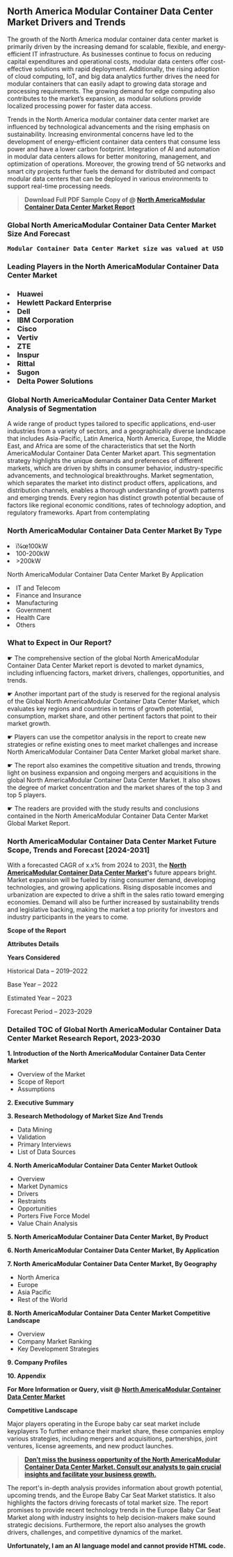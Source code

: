 <p> <h2>North America Modular Container Data Center Market Drivers and Trends</h2><p>The growth of the North America modular container data center market is primarily driven by the increasing demand for scalable, flexible, and energy-efficient IT infrastructure. As businesses continue to focus on reducing capital expenditures and operational costs, modular data centers offer cost-effective solutions with rapid deployment. Additionally, the rising adoption of cloud computing, IoT, and big data analytics further drives the need for modular containers that can easily adapt to growing data storage and processing requirements. The growing demand for edge computing also contributes to the market’s expansion, as modular solutions provide localized processing power for faster data access.</p><p>Trends in the North America modular container data center market are influenced by technological advancements and the rising emphasis on sustainability. Increasing environmental concerns have led to the development of energy-efficient container data centers that consume less power and have a lower carbon footprint. Integration of AI and automation in modular data centers allows for better monitoring, management, and optimization of operations. Moreover, the growing trend of 5G networks and smart city projects further fuels the demand for distributed and compact modular data centers that can be deployed in various environments to support real-time processing needs.</p></p><blockquote id="" class=""><strong>Download Full PDF Sample Copy of @&nbsp;<a href="https://www.verifiedmarketreports.com/download-sample/?rid=414568&utm_source=GitHub-Jan&utm_medium=251" target="_blank">North AmericaModular Container Data Center Market Report</a>&nbsp;&nbsp;</strong></blockquote><h3 id="" class=""><strong>Global&nbsp;North AmericaModular Container Data Center Market Size And Forecast</strong></h3><pre class="reader-text-block__code-block"><strong>Modular Container Data Center Market size was valued at USD 6.19 Billion in 2022 and is projected to reach USD 15.08 Billion by 2030, growing at a CAGR of 11.6% from 2024 to 2030.</strong></pre><h3 id="" class="">Leading Players in the&nbsp;North AmericaModular Container Data Center Market</h3><h3 class=""></Li><Li>Huawei</Li><Li> Hewlett Packard Enterprise</Li><Li> Dell</Li><Li> IBM Corporation</Li><Li> Cisco</Li><Li> Vertiv</Li><Li> ZTE</Li><Li> Inspur</Li><Li> Rittal</Li><Li> Sugon</Li><Li> Delta Power Solutions</h3><h3 id="" class="">Global&nbsp;North AmericaModular Container Data Center Market Analysis of Segmentation</h3><p id="" class="">A wide range of product types tailored to specific applications, end-user industries from a variety of sectors, and a geographically diverse landscape that includes Asia-Pacific, Latin America, North America, Europe, the Middle East, and Africa are some of the characteristics that set the North AmericaModular Container Data Center Market apart. This segmentation strategy highlights the unique demands and preferences of different markets, which are driven by shifts in consumer behavior, industry-specific advancements, and technological breakthroughs. Market segmentation, which separates the market into distinct product offers, applications, and distribution channels, enables a thorough understanding of growth patterns and emerging trends. Every region has distinct growth potential because of factors like regional economic conditions, rates of technology adoption, and regulatory frameworks. Apart from contemplating</p><h3 id="" class="">North AmericaModular Container Data Center Market&nbsp;By Type</h3><p></Li><Li>ï¼œ100kW</Li><Li> 100-200kW</Li><Li> >200kW</p><div class="" data-test-id=""><p>North AmericaModular Container Data Center Market&nbsp;By Application</p></div><p class=""></Li><Li>IT and Telecom</Li><Li> Finance and Insurance</Li><Li> Manufacturing</Li><Li> Government</Li><Li> Health Care</Li><Li> Others</p><div class="" data-test-id=""><h3><span class="">What to Expect in Our Report?</span></h3></div><div class="" data-test-id=""><p><span class="">☛ The comprehensive section of the global North AmericaModular Container Data Center Market report is devoted to market dynamics, including influencing factors, market drivers, challenges, opportunities, and trends.</span></p></div><div class="" data-test-id=""><p><span class="">☛ Another important part of the study is reserved for the regional analysis of the Global North AmericaModular Container Data Center Market, which evaluates key regions and countries in terms of growth potential, consumption, market share, and other pertinent factors that point to their market growth.</span></p></div><div class="" data-test-id=""><p><span class="">☛ Players can use the competitor analysis in the report to create new strategies or refine existing ones to meet market challenges and increase North AmericaModular Container Data Center Market global market share.</span></p></div><div class="" data-test-id=""><p><span class="">☛ The report also examines the competitive situation and trends, throwing light on business expansion and ongoing mergers and acquisitions in the global North AmericaModular Container Data Center Market. It also shows the degree of market concentration and the market shares of the top 3 and top 5 players.</span></p></div><div class="" data-test-id=""><p><span class="">☛ The readers are provided with the study results and conclusions contained in the North AmericaModular Container Data Center Market Global Market Report.</span></p></div><div class="" data-test-id=""><h3><span class="">North AmericaModular Container Data Center Market Future Scope, Trends and Forecast [2024-2031]</span></h3></div><div class="" data-test-id=""><p><span class="">With a forecasted CAGR of x.x% from 2024 to 2031, the <strong><a href="https://www.verifiedmarketreports.com/download-sample/?rid=414568&utm_source=GitHub-Jan&utm_medium=251" target="_blank">North AmericaModular Container Data Center Market</a>'</strong>s future appears bright. Market expansion will be fueled by rising consumer demand, developing technologies, and growing applications. Rising disposable incomes and urbanization are expected to drive a shift in the sales ratio toward emerging economies. Demand will also be further increased by sustainability trends and legislative backing, making the market a top priority for investors and industry participants in the years to come.</span></p><p id="ember66" class="ember-view reader-text-block__paragraph"><strong>Scope of the Report</strong></p><p id="ember67" class="ember-view reader-text-block__paragraph"><strong>Attributes Details</strong></p><p id="ember68" class="ember-view reader-text-block__paragraph"><strong>Years Considered</strong></p><p id="ember69" class="ember-view reader-text-block__paragraph">Historical Data &ndash; 2019&ndash;2022</p><p id="ember70" class="ember-view reader-text-block__paragraph">Base Year &ndash; 2022</p><p id="ember71" class="ember-view reader-text-block__paragraph">Estimated Year &ndash; 2023</p><p id="ember72" class="ember-view reader-text-block__paragraph">Forecast Period &ndash; 2023&ndash;2029</p></div><h3 id="" class="">Detailed TOC of Global North AmericaModular Container Data Center Market Research Report, 2023-2030</h3><p id="" class=""><strong>1. Introduction of the North AmericaModular Container Data Center Market</strong></p><ul><li>Overview of the Market</li><li>Scope of Report</li><li>Assumptions</li></ul><p id="" class=""><strong>2. Executive Summary</strong></p><p id="" class=""><strong>3. Research Methodology of Market Size And Trends</strong></p><ul><li>Data Mining</li><li>Validation</li><li>Primary Interviews</li><li>List of Data Sources</li></ul><p id="" class=""><strong>4. North AmericaModular Container Data Center Market Outlook</strong></p><ul><li>Overview</li><li>Market Dynamics</li><li>Drivers</li><li>Restraints</li><li>Opportunities</li><li>Porters Five Force Model</li><li>Value Chain Analysis</li></ul><p id="" class=""><strong>5. North AmericaModular Container Data Center Market, By Product</strong></p><p id="" class=""><strong>6. North AmericaModular Container Data Center Market, By Application</strong></p><p id="" class=""><strong>7. North AmericaModular Container Data Center Market, By Geography</strong></p><ul><li>North America</li><li>Europe</li><li>Asia Pacific</li><li>Rest of the World</li></ul><p id="" class=""><strong>8. North AmericaModular Container Data Center Market Competitive Landscape</strong></p><ul><li>Overview</li><li>Company Market Ranking</li><li>Key Development Strategies</li></ul><p id="" class=""><strong>9. Company Profiles</strong></p><p id="" class=""><strong>10. Appendix</strong></p><p><strong>For More Information or Query, visit&nbsp;@ <a href="https://www.verifiedmarketreports.com/product/modular-container-data-center-market/" target="_blank">North AmericaModular Container Data Center Market</a></strong></p><p id="ember61" class="ember-view reader-text-block__paragraph"><strong>Competitive Landscape</strong></p><p id="ember62" class="ember-view reader-text-block__paragraph">Major players operating in the Europe baby car seat market include keyplayers To further enhance their market share, these companies employ various strategies, including mergers and acquisitions, partnerships, joint ventures, license agreements, and new product launches.</p><blockquote id="ember63" class="ember-view reader-text-block__blockquote"><strong><a href="https://www.verifiedmarketreports.com/download-sample/?rid=414568&utm_source=GitHub-Jan&utm_medium=251" target="_blank">Don&rsquo;t miss the business opportunity of the North AmericaModular Container Data Center Market. Consult our analysts to gain crucial insights and facilitate your business growth.</a></strong></blockquote><p id="ember64" class="ember-view reader-text-block__paragraph">The report's in-depth analysis provides information about growth potential, upcoming trends, and the Europe Baby Car Seat Market statistics. It also highlights the factors driving forecasts of total market size. The report promises to provide recent technology trends in the Europe Baby Car Seat Market along with industry insights to help decision-makers make sound strategic decisions. Furthermore, the report also analyses the growth drivers, challenges, and competitive dynamics of the market.</p><p class="ember-view reader-text-block__paragraph"><strong>Unfortunately, I am an AI language model and cannot provide HTML code.</strong></p>
